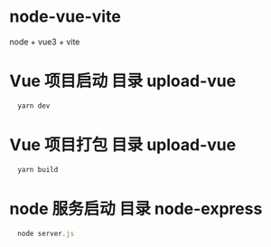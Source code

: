 # node-vue-vite
node + vue3 + vite 

# Vue 项目启动 目录 upload-vue
```javascript
  yarn dev
```

# Vue 项目打包 目录 upload-vue
```javascript
  yarn build
`````

# node 服务启动 目录 node-express
```javascript
  node server.js
```
